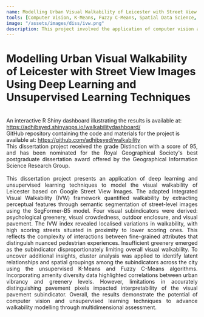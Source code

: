 ```yaml
---
name: Modelling Urban Visual Walkability of Leicester with Street View Images Using Deep Learning and Unsupervised Learning Techniques
tools: [Computer Vision, K-Means, Fuzzy C-Means, Spatial Data Science, Python, R Shiny]
image: "/assets/images/diss/ivw.png"
description: This project involved the application of computer vision and unsupervised learning techniques to model the visual walkability of Leicester using Google Street View Images.
---
```


# Modelling Urban Visual Walkability of Leicester with Street View Images Using Deep Learning and Unsupervised Learning Techniques
<br>
An interactive R Shiny dashboard illustrating the results is available at: <a href="https://adhibsyed.shinyapps.io/walkabilitydashboard/">https://adhibsyed.shinyapps.io/walkabilitydashboard/</a>
<br>
GitHub repository containing the code and materials for the project is available at: <a href="https://github.com/adhibsyed/walkability">https://github.com/adhibsyed/walkability</a>
<br>
<div style ="text-align: justify;">This dissertation project received the grade Distinction with a score of 95, and has been nominated for the Royal Geographical Society's best postgraduate dissertation award offered by the Geographical Information Science Research Group.</div>
<br>
<div style="text-align: justify;">This dissertation project presents an application of deep learning and unsupervised learning techniques to model the visual walkability of Leicester based on Google Street View Images. The adapted Integrated Visual Walkability (IVW) framework quantified walkability by extracting perceptual features through semantic segmentation of street-level images using the SegFormer-B5 model. Four visual subindicators were derived: psychological greenery, visual crowdedness, outdoor enclosure, and visual pavement. The IVW index revealed localised variations in walkability, with high scoring streets situated in proximity to lower scoring ones. This reflects the complexity of interactions between fine-grained attributes that distinguish nuanced pedestrian experiences. Insufficient greenery emerged as the subindicator disproportionately limiting overall visual walkability. To uncover additional insights, cluster analysis was applied to identify latent relationships and spatial groupings among the subindicators across the city using the unsupervised K-Means and Fuzzy C-Means algorithms. Incorporating amenity diversity data highlighted correlations between urban vibrancy and greenery levels. However, limitations in accurately distinguishing pavement pixels impacted interpretability of the visual pavement subindicator. Overall, the results demonstrate the potential of computer vision and unsupervised learning techniques to advance walkability modelling through multidimensional assessment.</div>